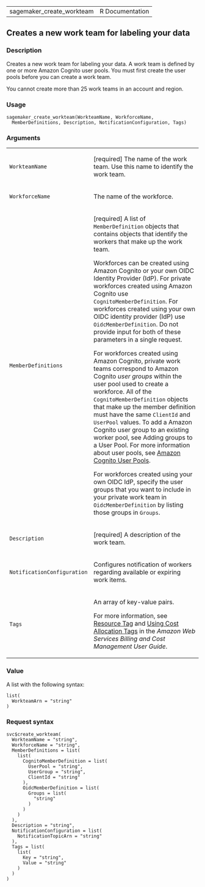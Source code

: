 <table style="width: 100%;">
<tbody>
<tr class="odd">
<td>sagemaker_create_workteam</td>
<td style="text-align: right;">R Documentation</td>
</tr>
</tbody>
</table>

## Creates a new work team for labeling your data

### Description

Creates a new work team for labeling your data. A work team is defined
by one or more Amazon Cognito user pools. You must first create the user
pools before you can create a work team.

You cannot create more than 25 work teams in an account and region.

### Usage

    sagemaker_create_workteam(WorkteamName, WorkforceName,
      MemberDefinitions, Description, NotificationConfiguration, Tags)

### Arguments

<table>
<colgroup>
<col style="width: 35%" />
<col style="width: 65%" />
</colgroup>
<tbody>
<tr class="odd">
<td><code
id="sagemaker_create_workteam_:_WorkteamName">WorkteamName</code></td>
<td><p>[required] The name of the work team. Use this name to identify
the work team.</p></td>
</tr>
<tr class="even">
<td><code
id="sagemaker_create_workteam_:_WorkforceName">WorkforceName</code></td>
<td><p>The name of the workforce.</p></td>
</tr>
<tr class="odd">
<td><code
id="sagemaker_create_workteam_:_MemberDefinitions">MemberDefinitions</code></td>
<td><p>[required] A list of <code>MemberDefinition</code> objects that
contains objects that identify the workers that make up the work
team.</p>
<p>Workforces can be created using Amazon Cognito or your own OIDC
Identity Provider (IdP). For private workforces created using Amazon
Cognito use <code>CognitoMemberDefinition</code>. For workforces created
using your own OIDC identity provider (IdP) use
<code>OidcMemberDefinition</code>. Do not provide input for both of
these parameters in a single request.</p>
<p>For workforces created using Amazon Cognito, private work teams
correspond to Amazon Cognito <em>user groups</em> within the user pool
used to create a workforce. All of the
<code>CognitoMemberDefinition</code> objects that make up the member
definition must have the same <code>ClientId</code> and
<code>UserPool</code> values. To add a Amazon Cognito user group to an
existing worker pool, see Adding groups to a User Pool. For more
information about user pools, see <a
href="https://docs.aws.amazon.com/cognito/latest/developerguide/cognito-user-identity-pools.html">Amazon
Cognito User Pools</a>.</p>
<p>For workforces created using your own OIDC IdP, specify the user
groups that you want to include in your private work team in
<code>OidcMemberDefinition</code> by listing those groups in
<code>Groups</code>.</p></td>
</tr>
<tr class="even">
<td><code
id="sagemaker_create_workteam_:_Description">Description</code></td>
<td><p>[required] A description of the work team.</p></td>
</tr>
<tr class="odd">
<td><code
id="sagemaker_create_workteam_:_NotificationConfiguration">NotificationConfiguration</code></td>
<td><p>Configures notification of workers regarding available or
expiring work items.</p></td>
</tr>
<tr class="even">
<td><code id="sagemaker_create_workteam_:_Tags">Tags</code></td>
<td><p>An array of key-value pairs.</p>
<p>For more information, see <a
href="https://docs.aws.amazon.com/AWSCloudFormation/latest/UserGuide/aws-properties-resource-tags.html">Resource
Tag</a> and <a
href="https://docs.aws.amazon.com/awsaccountbilling/latest/aboutv2/cost-alloc-tags.html#allocation-what">Using
Cost Allocation Tags</a> in the <em>Amazon Web Services Billing and Cost
Management User Guide</em>.</p></td>
</tr>
</tbody>
</table>

### Value

A list with the following syntax:

    list(
      WorkteamArn = "string"
    )

### Request syntax

    svc$create_workteam(
      WorkteamName = "string",
      WorkforceName = "string",
      MemberDefinitions = list(
        list(
          CognitoMemberDefinition = list(
            UserPool = "string",
            UserGroup = "string",
            ClientId = "string"
          ),
          OidcMemberDefinition = list(
            Groups = list(
              "string"
            )
          )
        )
      ),
      Description = "string",
      NotificationConfiguration = list(
        NotificationTopicArn = "string"
      ),
      Tags = list(
        list(
          Key = "string",
          Value = "string"
        )
      )
    )
